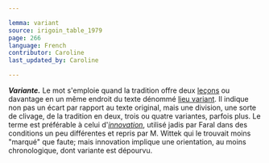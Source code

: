 ```yaml
---

lemma: variant
source: irigoin_table_1979
page: 266
language: French
contributor: Caroline
last_updated_by: Caroline

---
```


_**Variante.**_ Le mot s'emploie quand la tradition offre deux [leçons](readingVariant.html) ou davantage en un même endroit du texte dénommé [lieu variant](variantLocation.html). Il indique non pas un écart par rapport au texte original, mais une division, une sorte de clivage, de la tradition en deux, trois ou quatre variantes, parfois plus. Le terme est préférable à celui d'_[innovation](innovation.html)_, utilisé jadis par Faral dans des conditions un peu différentes et repris par M. Wittek qui le trouvait moins "marqué" que faute; mais innovation implique une orientation, au moins chronologique, dont variante est dépourvu.
